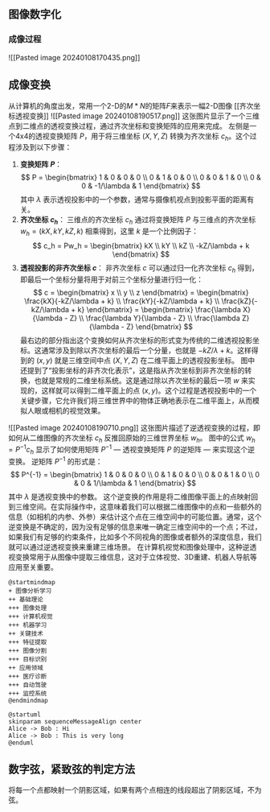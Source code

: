 ## 图像数字化
### 成像过程
![[Pasted image 20240108170435.png]]
## 成像变换
从计算机的角度出发，常用一个2-D的$M*N$的矩阵$F$来表示一幅2-D图像
[[齐次坐标透视变换]]
![[Pasted image 20240108190517.png]]
这张图片显示了一个三维点到二维点的透视变换过程，通过齐次坐标和变换矩阵的应用来完成。
左侧是一个4x4的透视变换矩阵 $P$，用于将三维坐标 $(X, Y, Z)$ 转换为齐次坐标 $c_h$。这个过程涉及到以下步骤：
1. **变换矩阵 $P$**：
   $$
   P = \begin{bmatrix}
   1 & 0 & 0 & 0 \\
   0 & 1 & 0 & 0 \\
   0 & 0 & 1 & 0 \\
   0 & 0 & -1/\lambda & 1
   \end{bmatrix}
  $$
   其中 $\lambda$ 表示透视投影中的一个参数，通常与摄像机视点到投影平面的距离有关。
2. **齐次坐标 $c_h$**：
   三维点的齐次坐标 $c_h$ 通过将变换矩阵 $P$ 与三维点的齐次坐标 $w_h = (kX, kY, kZ, k)$ 相乘得到，这里 $k$ 是一个比例因子：
   $$
   c_h = Pw_h = \begin{bmatrix}
   kX \\
   kY \\
   kZ \\
   -kZ/\lambda + k
   \end{bmatrix}
  $$
3. **透视投影的非齐次坐标 $c$**：
   非齐次坐标 $c$ 可以通过归一化齐次坐标 $c_h$ 得到，即最后一个坐标分量将用于对前三个坐标分量进行归一化：
   $$
   c = \begin{bmatrix}
   x \\
   y \\
   z
   \end{bmatrix} = \begin{bmatrix}
   \frac{kX}{-kZ/\lambda + k} \\
   \frac{kY}{-kZ/\lambda + k} \\
   \frac{kZ}{-kZ/\lambda + k}
   \end{bmatrix} = \begin{bmatrix}
   \frac{\lambda X}{\lambda - Z} \\
   \frac{\lambda Y}{\lambda - Z} \\
   \frac{\lambda Z}{\lambda - Z}
   \end{bmatrix}
  $$
最右边的部分指出这个变换如何从齐次坐标的形式变为传统的二维透视投影坐标。这通常涉及到除以齐次坐标的最后一个分量，也就是 $-kZ/\lambda + k$。这样得到的 $(x, y)$ 就是三维空间中点 $(X, Y, Z)$ 在二维平面上的透视投影坐标。
图中还提到了“投影坐标的非齐次化表示”，这是指从齐次坐标到非齐次坐标的转换，也就是常规的二维坐标系统。这是通过除以齐次坐标的最后一项 $w$ 来实现的，这样就可以得到二维平面上的点 $(x, y)$。这个过程是透视投影中的一个关键步骤，它允许我们将三维世界中的物体正确地表示在二维平面上，从而模拟人眼或相机的视觉效果。

![[Pasted image 20240108190710.png]]
这张图片描述了逆透视变换的过程，即如何从二维图像的齐次坐标 $c_h$ 反推回原始的三维世界坐标 $w_h$。
图中的公式 $w_h = P^{-1} c_h$ 显示了如何使用矩阵 $P^{-1}$ — 透视变换矩阵 $P$ 的逆矩阵 — 来实现这个逆变换。
逆矩阵 $P^{-1}$ 的形式是：
$$
P^{-1} = \begin{bmatrix}
1 & 0 & 0 & 0 \\
0 & 1 & 0 & 0 \\
0 & 0 & 1 & 0 \\
0 & 0 & 1/\lambda & 1
\end{bmatrix}
$$
其中 $\lambda$ 是透视变换中的参数。
这个逆变换的作用是将二维图像平面上的点映射回到三维空间。在实际操作中，这意味着我们可以根据二维图像中的点和一些额外的信息（如相机的内参、外参）来估计这个点在三维空间中的可能位置。通常，这个逆变换是不确定的，因为没有足够的信息来唯一确定三维空间中的一个点；不过，如果我们有足够的约束条件，比如多个不同视角的图像或者额外的深度信息，我们就可以通过逆透视变换来重建三维场景。
在计算机视觉和图像处理中，这种逆透视变换常用于从图像中提取三维信息，这对于立体视觉、3D重建、机器人导航等应用至关重要。
```plantuml
@startmindmap
+ 图像分析学习
++ 基础理论
+++ 图像处理
+++ 计算机视觉
+++ 机器学习
++ 关键技术
+++ 特征提取
+++ 图像分割
+++ 目标识别
++ 应用领域
+++ 医疗诊断
+++ 自动驾驶
+++ 监控系统
@endmindmap
```
```plantuml
@startuml
skinparam sequenceMessageAlign center
Alice -> Bob : Hi
Alice -> Bob : This is very long
@enduml

```

## 数字弦，紧致弦的判定方法
将每一个点都映射一个阴影区域，如果有两个点相连的线段超出了阴影区域，不为弦。